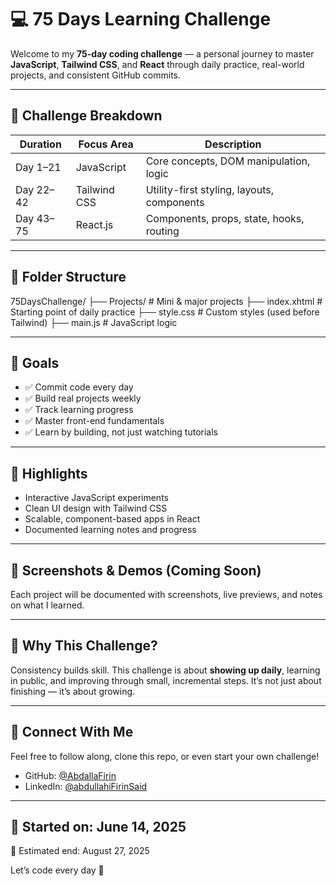 # 💻 75 Days Learning Challenge

Welcome to my **75-day coding challenge** — a personal journey to master **JavaScript**, **Tailwind CSS**, and **React** through daily practice, real-world projects, and consistent GitHub commits.

---

## 🚀 Challenge Breakdown

| Duration  | Focus Area      | Description                                 |
|-----------|-----------------|---------------------------------------------|
| Day 1–21  | JavaScript      | Core concepts, DOM manipulation, logic      |
| Day 22–42 | Tailwind CSS    | Utility-first styling, layouts, components  |
| Day 43–75 | React.js        | Components, props, state, hooks, routing    |

---

## 📁 Folder Structure

75DaysChallenge/
├── Projects/ # Mini & major projects
├── index.xhtml # Starting point of daily practice
├── style.css # Custom styles (used before Tailwind)
├── main.js # JavaScript logic


---

## 📌 Goals

- ✅ Commit code every day
- ✅ Build real projects weekly
- ✅ Track learning progress
- ✅ Master front-end fundamentals
- ✅ Learn by building, not just watching tutorials

---

## 🌟 Highlights

- Interactive JavaScript experiments
- Clean UI design with Tailwind CSS
- Scalable, component-based apps in React
- Documented learning notes and progress

---

## 📸 Screenshots & Demos (Coming Soon)

Each project will be documented with screenshots, live previews, and notes on what I learned.

---

## 🧠 Why This Challenge?

Consistency builds skill. This challenge is about **showing up daily**, learning in public, and improving through small, incremental steps. It’s not just about finishing — it’s about growing.

---

## 🔗 Connect With Me

Feel free to follow along, clone this repo, or even start your own challenge!

- GitHub: [@AbdallaFirin](https://github.com/AbdallaFirin)
- LinkedIn: [@abdullahiFirinSaid](https://www.linkedin.com/in/abdullahi-firin-said-b1653b219/)

---

## 📅 Started on: June 14, 2025  
🧭 Estimated end: August 27, 2025

Let’s code every day 💪

